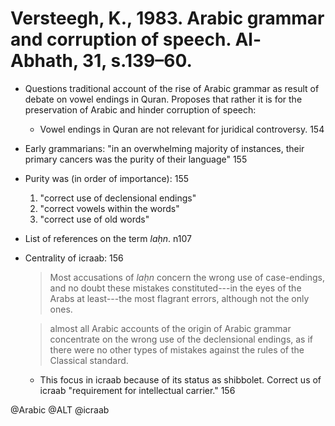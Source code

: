 # Versteegh, K., 1983. Arabic grammar and corruption of speech. Al-Abhath, 31, s.139–60.
 
- Questions traditional account of the rise of Arabic grammar as result of debate on vowel endings in Quran. Proposes that rather it is for the preservation of Arabic and hinder corruption of speech:
  - Vowel endings in Quran are not relevant for juridical controversy. 154

- Early grammarians: "in an overwhelming majority of instances, their primary cancers was the purity of their language" 155

- Purity was (in order of importance): 155
  1. "correct use of declensional endings"
  2. "correct vowels within the words"
  3. "correct use of old words"

- List of references on the term *laḥn*. n107

- Centrality of icraab: 156

  > Most accusations of *laḥn* concern the wrong use of case-endings, and no doubt these mistakes constituted---in the eyes of the Arabs at least---the most flagrant errors, although not the only ones.

  > almost all Arabic accounts of the origin of Arabic grammar concentrate on the wrong use of the declensional endings, as if there were no other types of mistakes against the rules of the Classical standard.

  - This focus in icraab because of its status as shibbolet. Correct us of icraab "requirement for intellectual carrier." 156

@Arabic
@ALT
@icraab

